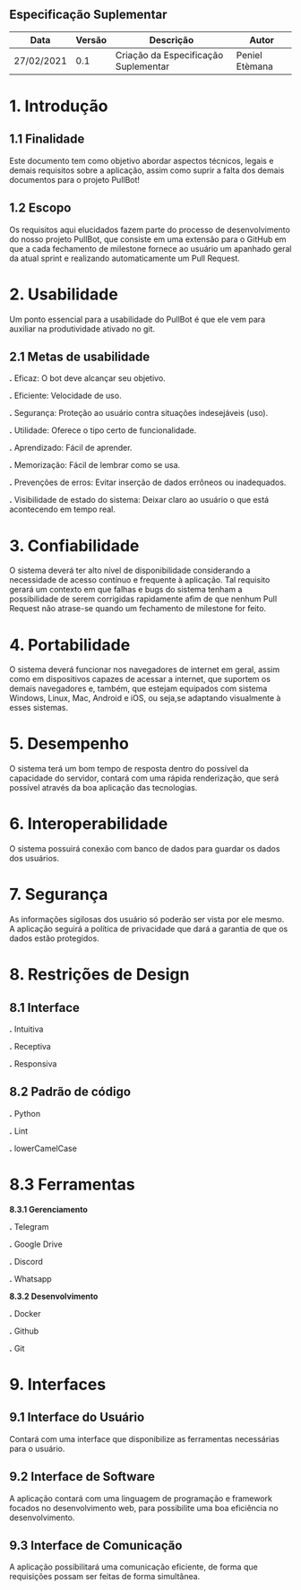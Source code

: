 ## **Especificação Suplementar**

|Data|  Versão|  Descrição|  Autor| 
|----|--------|-----------|-------|
27/02/2021| 0.1| Criação da Especificação Suplementar| Peniel Etèmana|

# 1. Introdução
## 1.1 Finalidade

Este documento tem como objetivo abordar aspectos técnicos, legais e demais requisitos sobre a aplicação, assim como suprir a falta dos demais documentos para o projeto PullBot! 


## 1.2 Escopo
Os requisitos aqui elucidados fazem parte do processo de desenvolvimento do nosso projeto PullBot, que consiste em uma extensão para o GitHub em que a cada fechamento de milestone fornece ao usuário um apanhado geral da atual sprint e realizando automaticamente um Pull Request.

# 2. Usabilidade

Um ponto essencial para a usabilidade do PullBot é que ele vem para auxiliar na produtividade ativado no git.


## 2.1 Metas de usabilidade

  **.**  Eficaz: O bot deve alcançar seu objetivo.

  **.**  Eficiente: Velocidade de uso.

  **.**  Segurança: Proteção ao usuário contra situações indesejáveis (uso).

  **.**  Utilidade: Oferece o tipo certo de funcionalidade.

  **.**  Aprendizado: Fácil de aprender.

  **.**  Memorização: Fácil de lembrar como se usa.

  **.**  Prevenções de erros: Evitar inserção de dados errôneos ou inadequados.

  **.** Visibilidade de estado do sistema: Deixar claro ao usuário o que está acontecendo em tempo real.

# 3. Confiabilidade

O sistema deverá ter alto nível de disponibilidade considerando a necessidade de acesso contínuo e frequente à aplicação. Tal requisito gerará um contexto em que falhas e bugs do sistema tenham a possibilidade de serem corrigidas rapidamente afim de que nenhum Pull Request não atrase-se quando um fechamento de milestone for feito.


# 4. Portabilidade

O sistema deverá funcionar nos navegadores de internet em geral, assim como em dispositivos capazes de acessar a internet, que suportem os demais navegadores e, também, que estejam equipados com sistema Windows, Linux, Mac, Android e iOS, ou seja,se adaptando visualmente à esses sistemas.


# 5. Desempenho

O sistema terá um bom tempo de resposta dentro do possível da capacidade do servidor, contará com uma rápida renderização, que será possível através da boa aplicação das tecnologias.


# 6. Interoperabilidade

O sistema possuirá conexão com banco de dados para guardar os dados dos usuários.


# 7. Segurança

As informações sigilosas dos usuário só poderão ser vista por ele mesmo. A aplicação seguirá a política de privacidade que dará a garantia de que os dados estão protegidos.


# 8. Restrições de Design

## 8.1 Interface

  **.**  Intuitiva

  **.**  Receptiva

  **.**  Responsiva

## 8.2 Padrão de código

   **.** Python

   **.** Lint

   **.** lowerCamelCase

# 8.3 Ferramentas

**8.3.1 Gerenciamento**

  **.**  Telegram

  **.**  Google Drive

  **.**  Discord

  **.**  Whatsapp

**8.3.2 Desenvolvimento**

  **.**  Docker

  **.**  Github

  **.**  Git

# 9. Interfaces

## 9.1 Interface do Usuário

Contará com uma interface que disponibilize as ferramentas necessárias para o usuário.


## 9.2 Interface de Software

A aplicação contará com uma linguagem de programação e framework focados no desenvolvimento web, para possibilite uma boa eficiência no desenvolvimento.


## 9.3 Interface de Comunicação

A aplicação possibilitará uma comunicação eficiente, de forma que requisições possam ser feitas de forma simultânea.